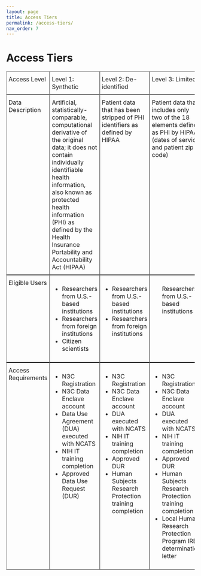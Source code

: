 ```yaml
---
layout: page
title: Access Tiers
permalink: /access-tiers/
nav_order: 7
---
```


# Access Tiers

<style type="text/css">
.tg  {border-collapse:separate;border-spacing:0;width:100%}
.tg td{border-bottom-color:rgba(238, 235, 238, 0.5);border-left-color:rgb(92, 89, 98);border-style:solid;border-width:1px;overflow:hidden;padding:10px 5px;word-break:normal;}
.tg th{border-bottom-color:rgba(238, 235, 238, 0.5);border-left-color:rgb(92, 89, 98);border-style:solid;border-width:1px;font-weight:normal;overflow:hidden;padding:10px 5px;word-break:normal;}
.tg .tg-0pky{border-color:inherit;text-align:left;vertical-align:top}
.title-col{width:16%}
.info-col{width:28%}
</style>
<table class="tg">
  <thead>
    <tr>
      <th class="tg-0pky title-col">Access Level</th>
      <th class="tg-0pky info-col">Level 1: Synthetic</th>
      <th class="tg-0pky info-col">Level 2: De-identified</th>
      <th class="tg-0pky info-col">Level 3: Limited </th>
    </tr>
  </thead>
  <tbody>
    <tr>
      <td class="tg-0pky">Data Description</td>
      <td class="tg-0pky">Artificial, statistically-comparable, computational derivative of the original data; it does not contain individually identifiable health information, also known as protected health information (PHI) as defined by the Health Insurance Portability and Accountability Act (HIPAA)</td>
      <td class="tg-0pky">Patient data that has been stripped of PHI identifiers as defined by HIPAA</td>
      <td class="tg-0pky">Patient data that includes only two of the 18 elements defined as PHI by HIPAA (dates of service and patient zip code)</td>
    </tr>
    <tr>
      <td class="tg-0pky">Eligible Users</td>
      <td class="tg-0pky">
        <ul>
          <li>Researchers from U.S.-based institutions</li>
          <li>Researchers from foreign institutions</li>
          <li>Citizen scientists</li>
        </ul>
      </td>
      <td class="tg-0pky">
        <ul>
          <li>Researchers from U.S.-based institutions</li>
          <li>Researchers from foreign institutions</li>
        </ul>
      </td>
      <td class="tg-0pky">
        <ul>
          </li>Researchers from U.S.-based institutions</li>
        </ul>
      </td>
    </tr>
    <tr>
      <td class="tg-0pky">Access Requirements</td>
      <td class="tg-0pky">
        <ul>
          <li>N3C Registration</li>
          <li>N3C Data Enclave account</li>
          <li>Data Use Agreement (DUA) executed with NCATS</li>
          <li>NIH IT training completion</li>
          <li>Approved Data Use Request (DUR)</li>
        </ul>
      </td>
      <td class="tg-0pky">
        <ul>
          <li>N3C Registration</li>
          <li>N3C Data Enclave account</li>
          <li>DUA executed with NCATS</li>
          <li>NIH IT training completion</li>
          <li>Approved DUR</li>
          <li>Human Subjects Research Protection training completion</li>
        </ul>
      </td>
      <td class="tg-0pky">
        <ul>
          <li>N3C Registration</li>
          <li>N3C Data Enclave account</li>
          <li>DUA executed with NCATS</li>
          <li>NIH IT training completion</li>
          <li>Approved DUR</li>
          <li>Human Subjects Research Protection training completion</li>
          <li>Local Human Research Protection Program IRB determination letter</li>
        </ul>
      </td>
    </tr>
  </tbody>
</table>
